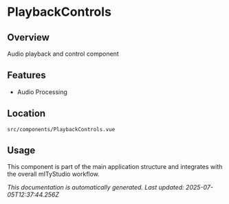 # PlaybackControls

## Overview

Audio playback and control component

## Features

- Audio Processing

## Location

`src/components/PlaybackControls.vue`

## Usage

This component is part of the main application structure and integrates with the overall mITyStudio workflow.

*This documentation is automatically generated. Last updated: 2025-07-05T12:37:44.256Z*
